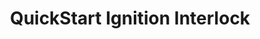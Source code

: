 ---
title: "QuickStart Ignition Interlock"
url: /tempe/quickstart-ignition-interlock/
shop: Autoteile
---